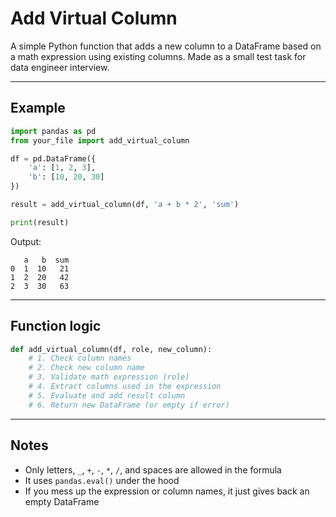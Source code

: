 # Add Virtual Column 

A simple Python function that adds a new column to a DataFrame based on a math expression using existing columns.
Made as a small test task for data engineer interview.

---

## Example

```python
import pandas as pd
from your_file import add_virtual_column

df = pd.DataFrame({
    'a': [1, 2, 3],
    'b': [10, 20, 30]
})

result = add_virtual_column(df, 'a + b * 2', 'sum')

print(result)
```

Output:

```
   a   b  sum
0  1  10   21
1  2  20   42
2  3  30   63
```

---

##  Function logic

```python
def add_virtual_column(df, role, new_column):
    # 1. Check column names
    # 2. Check new column name
    # 3. Validate math expression (role)
    # 4. Extract columns used in the expression
    # 5. Evaluate and add result column
    # 6. Return new DataFrame (or empty if error)
```

---

##  Notes

* Only letters, `_`, `+`, `-`, `*`, `/`, and spaces are allowed in the formula
* It uses `pandas.eval()` under the hood
* If you mess up the expression or column names, it just gives back an empty DataFrame
